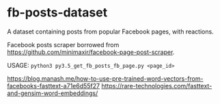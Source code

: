 # fb-posts-dataset
A dataset containing posts from popular Facebook pages, with reactions.

Facebook posts scraper borrowed from https://github.com/minimaxir/facebook-page-post-scraper.

USAGE: `python3 py3.5_get_fb_posts_fb_page.py <page_id>`

https://blog.manash.me/how-to-use-pre-trained-word-vectors-from-facebooks-fasttext-a71e6d55f27
https://rare-technologies.com/fasttext-and-gensim-word-embeddings/